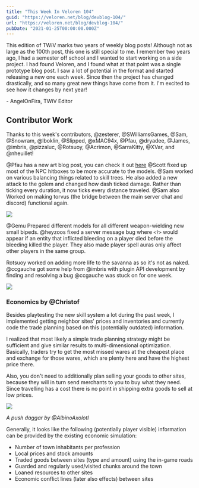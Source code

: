 ```yaml
---
title: "This Week In Veloren 104"
guid: "https://veloren.net/blog/devblog-104/"
url: "https://veloren.net/blog/devblog-104/"
pubDate: "2021-01-25T00:00:00.000Z"
---
```


This edition of TWiV marks two years of weekly blog posts! Although not as large as the 100th post, this one is still special to me. I remember two years ago, I had a semester off school and I wanted to start working on a side project. I had found Veloren, and I found what at that point was a single prototype blog post. I saw a lot of potential in the format and started releasing a new one each week. Since then the project has changed drastically, and so many great new things have come from it. I'm excited to see how it changes by next year!

\- AngelOnFira, TWiV Editor

## Contributor Work

Thanks to this week's contributors, @zesterer, @SWilliamsGames, @Sam, @Snowram, @lboklin, @Slipped, @xMAC94x, @Pfau, @dryadee, @James, @imbris, @pizzaluc, @Rotsuoy, @Acrimon, @SarraKitty, @XVar, and @nheuillet!

@Pfau has a new art blog post, you can check it out [here](https://www.patreon.com/posts/new-blog-11-and-46438286) @Scott fixed up most of the NPC hitboxes to be more accurate to the models. @Sam worked on various balancing things related to skill trees. He also added a new attack to the golem and changed how dash ticked damage. Rather than ticking every duration, it now ticks every distance traveled. @Sam also Worked on making torvus (the bridge between the main server chat and discord) functional again.

![](https://s3.eu-central-2.wasabisys.com/veloren-blog/cdn/539518074106413056/805223136920469504/interaction.gif)

@Gemu Prepared different models for all different weapon-wielding new small bipeds. @heyzoos fixed a server message bug where `<?>` would appear if an entity that inflicted bleeding on a player died before the bleeding killed the player. They also made player spell auras only affect other players in the same group.

Rotsuoy worked on adding more life to the savanna as so it's not as naked. @ccgauche got some help from @imbris with plugin API development by finding and resolving a bug @ccgauche was stuck on for one week.

![](https://s3.eu-central-2.wasabisys.com/veloren-blog/cdn/449660795857403905/802761039337750528/unknown.png)

### Economics by @Christof

Besides playtesting the new skill system a lot during the past week, I implemented getting neighbor sites' prices and inventories and currently code the trade planning based on this (potentially outdated) information.

I realized that most likely a simple trade planning strategy might be sufficient and give similar results to multi-dimensional optimization. Basically, traders try to get the most missed wares at the cheapest place and exchange for those wares, which are plenty here and have the highest price there.

Also, you don't need to additionally plan selling your goods to other sites, because they will in turn send merchants to you to buy what they need. Since travelling has a cost there is no point in shipping extra goods to sell at low prices.

![](https://s3.eu-central-2.wasabisys.com/veloren-blog/cdn/597826574095613962/802653005392117771/snap2021-01-23-16-36-07.png)

_A push daggar by @AlbinoAxolotl_

Generally, it looks like the following (potentially player visible) information can be provided by the existing economic simulation:

- Number of town inhabitants per profession
- Local prices and stock amounts
- Traded goods between sites (type and amount) using the in-game roads
- Guarded and regularly used/visited chunks around the town
- Loaned resources to other sites
- Economic conflict lines (later also effects) between sites
